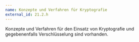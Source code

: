 ```yaml
---
name: Konzepte und Verfahren für Kryptografie
external_id: 21.2.h
---
```

Konzepte und Verfahren für den Einsatz von Kryptografie und gegebenenfalls Verschlüsselung sind vorhanden.
